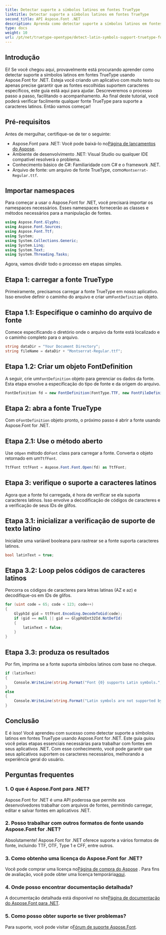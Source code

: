 ```yaml
---
title: Detectar suporte a símbolos latinos em fontes TrueType
linktitle: Detectar suporte a símbolos latinos em fontes TrueType
second_title: API Aspose.Font .NET
description: Aprenda como detectar suporte a símbolos latinos em fontes TrueType usando Aspose.Font for .NET com nosso guia detalhado. Perfeito para desenvolvedores que trabalham com fontes em .NET.
type: docs
weight: 10
url: /pt/net/truetype-opentype/detect-latin-symbols-support-truetype-fonts/
---
```

## Introdução
Ei! Se você chegou aqui, provavelmente está procurando aprender como detectar suporte a símbolos latinos em fontes TrueType usando Aspose.Font for .NET. Esteja você criando um aplicativo com muito texto ou apenas precise garantir que as fontes escolhidas suportem caracteres específicos, este guia está aqui para ajudar. Descreveremos o processo passo a passo, facilitando o acompanhamento. Ao final deste tutorial, você poderá verificar facilmente qualquer fonte TrueType para suporte a caracteres latinos. Então vamos começar!
## Pré-requisitos
Antes de mergulhar, certifique-se de ter o seguinte:
-  Aspose.Font para .NET: Você pode baixá-lo no[Página de lançamentos do Aspose](https://releases.aspose.com/font/net/).
- Ambiente de desenvolvimento .NET: Visual Studio ou qualquer IDE compatível resolverá o problema.
- Conhecimento básico de C#: Familiaridade com C# e o framework .NET.
- Arquivo de fonte: um arquivo de fonte TrueType, como`Montserrat-Regular.ttf`.
## Importar namespaces
Para começar a usar o Aspose.Font for .NET, você precisará importar os namespaces necessários. Esses namespaces fornecerão as classes e métodos necessários para a manipulação de fontes.
```csharp
using Aspose.Font.Glyphs;
using Aspose.Font.Sources;
using Aspose.Font.Ttf;
using System;
using System.Collections.Generic;
using System.Linq;
using System.Text;
using System.Threading.Tasks;
```
Agora, vamos dividir todo o processo em etapas simples.
## Etapa 1: carregar a fonte TrueType
 Primeiramente, precisamos carregar a fonte TrueType em nosso aplicativo. Isso envolve definir o caminho do arquivo e criar um`FontDefinition` objeto.
## Etapa 1.1: Especifique o caminho do arquivo de fonte
Comece especificando o diretório onde o arquivo da fonte está localizado e o caminho completo para o arquivo.
```csharp
string dataDir = "Your Document Directory";
string fileName = dataDir + "Montserrat-Regular.ttf";
```
## Etapa 1.2: Criar um objeto FontDefinition
 A seguir, crie um`FontDefinition` objeto para gerenciar os dados da fonte. Esta etapa envolve a especificação do tipo de fonte e da origem do arquivo.
```csharp
FontDefinition fd = new FontDefinition(FontType.TTF, new FontFileDefinition("ttf", new FileSystemStreamSource(fileName)));
```
## Etapa 2: abra a fonte TrueType
 Com o`FontDefinition` objeto pronto, o próximo passo é abrir a fonte usando Aspose.Font for .NET.
## Etapa 2.1: Use o método aberto
 Use o`Open` método do`Font` class para carregar a fonte. Converta o objeto retornado em um`TtfFont`.
```csharp
TtfFont ttfFont = Aspose.Font.Font.Open(fd) as TtfFont;
```
## Etapa 3: verifique o suporte a caracteres latinos
Agora que a fonte foi carregada, é hora de verificar se ela suporta caracteres latinos. Isso envolve a decodificação de códigos de caracteres e a verificação de seus IDs de glifos.
## Etapa 3.1: inicializar a verificação de suporte de texto latino
Inicialize uma variável booleana para rastrear se a fonte suporta caracteres latinos.
```csharp
bool latinText = true;
```
## Etapa 3.2: Loop pelos códigos de caracteres latinos
Percorra os códigos de caracteres para letras latinas (AZ e az) e decodifique-os em IDs de glifos.
```csharp
for (uint code = 65; code < 123; code++)
{
    GlyphId gid = ttfFont.Encoding.DecodeToGid(code);
    if (gid == null || gid == GlyphUInt32Id.NotDefId)
    {
        latinText = false;
    }
}
```
## Etapa 3.3: produza os resultados
Por fim, imprima se a fonte suporta símbolos latinos com base no cheque.
```csharp
if (latinText)
{
    Console.WriteLine(string.Format("Font {0} supports Latin symbols.", ttfFont.FontName));
}
else
{
    Console.WriteLine(string.Format("Latin symbols are not supported by font {0}.", ttfFont.FontName));
}
```
## Conclusão
E é isso! Você aprendeu com sucesso como detectar suporte a símbolos latinos em fontes TrueType usando Aspose.Font for .NET. Este guia guiou você pelas etapas essenciais necessárias para trabalhar com fontes em seus aplicativos .NET. Com esse conhecimento, você pode garantir que seus aplicativos suportem os caracteres necessários, melhorando a experiência geral do usuário.
## Perguntas frequentes
### 1. O que é Aspose.Font para .NET?
Aspose.Font for .NET é uma API poderosa que permite aos desenvolvedores trabalhar com arquivos de fontes, permitindo carregar, editar e salvar fontes em aplicativos .NET.
### 2. Posso trabalhar com outros formatos de fonte usando Aspose.Font for .NET?
Absolutamente! Aspose.Font for .NET oferece suporte a vários formatos de fonte, incluindo TTF, OTF, Type 1 e CFF, entre outros.
### 3. Como obtenho uma licença do Aspose.Font for .NET?
 Você pode comprar uma licença no[Página de compra do Aspose](https://purchase.aspose.com/buy) . Para fins de avaliação, você pode obter uma licença temporária[aqui](https://purchase.aspose.com/temporary-license/).
### 4. Onde posso encontrar documentação detalhada?
 A documentação detalhada está disponível no site[Página de documentação do Aspose.Font para .NET](https://reference.aspose.com/font/net/).
### 5. Como posso obter suporte se tiver problemas?
 Para suporte, você pode visitar o[Fórum de suporte Aspose.Font](https://forum.aspose.com/c/font/41).